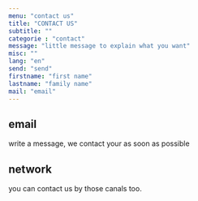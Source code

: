 ```yaml
---
menu: "contact us"
title: "CONTACT US"
subtitle: ""
categorie : "contact"
message: "little message to explain what you want"
misc: ""
lang: "en"
send: "send"
firstname: "first name"
lastname: "family name"
mail: "email"
---
```


## email

write a message, we contact your as soon as possible

## network

you can contact us by those canals too.
